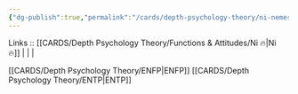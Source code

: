 ```yaml
---
{"dg-publish":true,"permalink":"/cards/depth-psychology-theory/ni-nemesis/","noteIcon":"","created":"2023-01-05T15:12:46.485+01:00","updated":"2023-02-26T16:40:50.868+01:00"}
---
```


Links :: [[CARDS/Depth Psychology Theory/Functions & Attitudes/Ni 🔥\|Ni 🔥]] |  |  | 

[[CARDS/Depth Psychology Theory/ENFP\|ENFP]]
[[CARDS/Depth Psychology Theory/ENTP\|ENTP]]

